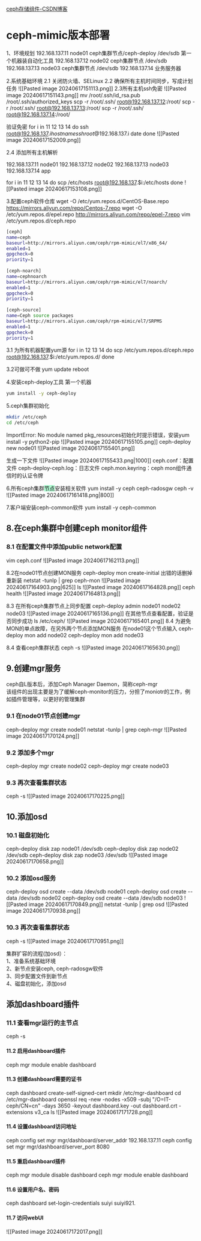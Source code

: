 [ceph存储组件-CSDN博客](https://blog.csdn.net/u010198709/article/details/139670264?spm=1001.2014.3001.5501)

# ceph-mimic版本部署

1、环境规划
192.168.137.11 node01 ceph集群节点/ceph-deploy /dev/sdb
第一个机器装自动化工具
192.168.137.12 node02 ceph集群节点 /dev/sdb
192.168.137.13 node03 ceph集群节点 /dev/sdb
192.168.137.14 业务服务器

2.系统基础环境
2.1 关闭防火墙、SELinux
2.2 确保所有主机时间同步，写成计划任务
![[Pasted image 20240617151113.png]]
2.3所有主机ssh免密
![[Pasted image 20240617151143.png]]
mv /root/.ssh/id_rsa.pub /root/.ssh/authorized_keys
scp -r /root/.ssh/ root@192.168.137.12:/root/
scp -r /root/.ssh/ root@192.168.137.13:/root/
scp -r /root/.ssh/ root@192.168.137.14:/root/

验证免密
for i in 11 12 13 14
do
ssh root@192.168.137.$i hostname
ssh root@192.168.137.$i date
done
![[Pasted image 20240617152009.png]]

2.4 添加所有主机解析

192.168.137.11 node01
192.168.137.12 node02
192.168.137.13 node03
192.168.137.14 app

for i in 11 12 13 14
do
scp /etc/hosts root@192.168.137.$i:/etc/hosts
done
![[Pasted image 20240617153108.png]]

3.配置ceph软件仓库
wget -O /etc/yum.repos.d/CentOS-Base.repo https://mirrors.aliyun.com/repo/Centos-7.repo
wget -O /etc/yum.repos.d/epel.repo http://mirrors.aliyun.com/repo/epel-7.repo
vim /etc/yum.repos.d/ceph.repo
```bash title:ceph.repo
[ceph]
name=ceph
baseurl=http://mirrors.aliyun.com/ceph/rpm-mimic/el7/x86_64/
enabled=1
gpgcheck=0
priority=1
 
[ceph-noarch]
name=cephnoarch
baseurl=http://mirrors.aliyun.com/ceph/rpm-mimic/el7/noarch/
enabled=1
gpgcheck=0
priority=1
 
[ceph-source]
name=Ceph source packages
baseurl=http://mirrors.aliyun.com/ceph/rpm-mimic/el7/SRPMS
enabled=1
gpgcheck=0
priority=1
```
3.1 为所有机器配置yum源
for i in 12 13 14
do 
scp /etc/yum.repos.d/ceph.repo root@192.168.137.$i:/etc/yum.repos.d/
done

3.2可做可不做
yum update 
reboot


4.安装ceph-deploy工具
第一个机器
```bash
yum install -y ceph-deploy 
```
5.ceph集群初始化
```bash
mkdir /etc/ceph
cd /etc/ceph
```
ImportError: No module named pkg_resources初始化时提示错误，安装yum install -y python2-pip
![[Pasted image 20240617155105.png]]
ceph-deploy new node01
![[Pasted image 20240617155401.png]]


生成一下文件
![[Pasted image 20240617155433.png|1000]]
ceph.conf：配置文件 
ceph-deploy-ceph.log：日志文件 
ceph.mon.keyring：ceph mon组件通信时的认证令牌

6.所有ceph集群<span style="background:#affad1">节点</span>安装相关软件
yum install -y ceph ceph-radosgw 
ceph -v
![[Pasted image 20240617161418.png|800]]


7.客户端安装ceph-common软件
yum install -y ceph-common

## 8.在ceph集群中创建ceph monitor组件
### 8.1 在配置文件中添加public network配置
vim ceph.conf
![[Pasted image 20240617162113.png]]

8.2在node01节点创建MON服务
ceph-deploy mon create-initial
出错的话删掉重新装
netstat -tunlp | grep ceph-mon
![[Pasted image 20240617164903.png|625]]
ls
![[Pasted image 20240617164828.png]]
ceph health
![[Pasted image 20240617164813.png]]


8.3 在所有ceph集群节点上同步配置
ceph-deploy admin node01 node02 node03
![[Pasted image 20240617165136.png]]
在其他节点查看配置，验证是否同步成功
ls /etc/ceph/
![[Pasted image 20240617165401.png]]
8.4 为避免MON的单点故障，在另外两个节点添加MON服务
在node01这个节点输入
ceph-deploy mon add node02
ceph-deploy mon add node03

8.4 查看ceph集群状态
ceph -s
![[Pasted image 20240617165630.png]]


## 9.创建mgr服务
ceph自L版本后，添加Ceph Manager Daemon，简称ceph-mgr  
该组件的出现主要是为了缓解ceph-monitor的压力，分担了moniotr的工作，例如插件管理等，以更好的管理集群

### 9.1 在node01节点创建mgr
ceph-deploy mgr create node01
netstat -tunlp | grep ceph-mgr
![[Pasted image 20240617170124.png]]

### 9.2 添加多个mgr
ceph-deploy mgr create node02
ceph-deploy mgr create node03
### 9.3 再次查看集群状态
ceph -s
![[Pasted image 20240617170225.png]]
## 10.添加osd
### 10.1 磁盘初始化
ceph-deploy disk zap node01 /dev/sdb
ceph-deploy disk zap node02 /dev/sdb
ceph-deploy disk zap node03 /dev/sdb
![[Pasted image 20240617170658.png]]
### 10.2 添加osd服务
ceph-deploy osd create --data /dev/sdb node01 
ceph-deploy osd create --data /dev/sdb node02 
ceph-deploy osd create --data /dev/sdb node03 
![[Pasted image 20240617170849.png]]
netstat -tunlp | grep osd
![[Pasted image 20240617170938.png]]
### 10.3 再次查看集群状态
ceph -s
![[Pasted image 20240617170951.png]]



集群扩容的流程(加osd）：  
1、准备系统基础环境  
2、新节点安装ceph, ceph-radosgw软件  
3、同步配置文件到新节点  
4、磁盘初始化，添加osd

##  添加dashboard插件
### 11.1 查看mgr运行的主节点
ceph -s
#### 11.2 启用dashboard插件
ceph mgr module enable dashboard


#### 11.3 创建dashboard需要的证书
ceph dashboard create-self-signed-cert
mkdir /etc/mgr-dashboard
cd /etc/mgr-dashboard
openssl req -new -nodes -x509 -subj "/O=IT-ceph/CN=cn" -days 3650 -keyout dashboard.key -out dashboard.crt -extensions v3_ca
ls
![[Pasted image 20240617171728.png]]

#### 11.4 设置dashboard访问地址
ceph config set mgr mgr/dashboard/server_addr 192.168.137.11
ceph config set mgr mgr/dashboard/server_port 8080
#### 11.5 重启dashboard插件
ceph mgr module disable dashboard
ceph mgr module enable dashboard

#### 11.6 设置用户名、密码
ceph dashboard set-login-credentials suiyi suiyi921.
#### 11.7 访问webUI
![[Pasted image 20240617172017.png]]
